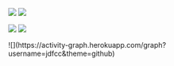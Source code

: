 <p>
<img src="https://img.shields.io/static/v1?label=language&message=Java&color=blue"/>
<img src="https://img.shields.io/static/v1?label=language&message=JavaWeb&color=red"/>
</p>


  ![](https://github-readme-stats.vercel.app/api/top-langs/?username=jdfcc&theme=dark&layout=compact)
  ![](https://github-readme-stats.vercel.app/api?username=jdfcc&show_icons=true&theme=dark&count_private=true)
  
  <p>
![](https://activity-graph.herokuapp.com/graph?username=jdfcc&theme=github)
  </p>


